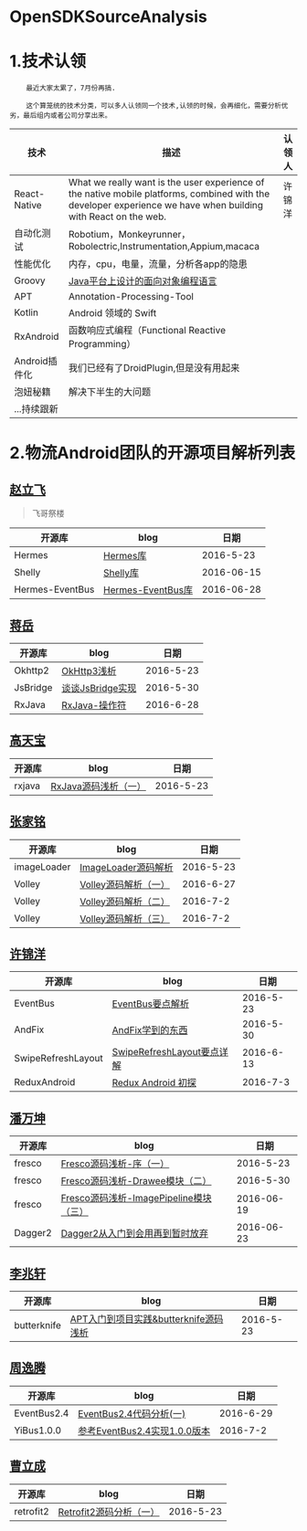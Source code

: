 # OpenSDKSourceAnalysis

# 1.技术认领

		最近大家太累了，7月份再搞.
        
        这个算笼统的技术分类，可以多人认领同一个技术,认领的时候，会再细化，需要分析优劣，最后组内或者公司分享出来。
        

| 技术 | 描述 |认领人|
|--------|--------|--------|
|     React-Native  |   What we really want is the user experience of the native mobile platforms, combined with the developer experience we have when building with React on the web.    |许锦洋|
|自动化测试|Robotium，Monkeyrunner，Robolectric,Instrumentation,Appium,macaca||
|性能优化|内存，cpu，电量，流量，分析各app的隐患||
|Groovy|[Java平台上设计的面向对象编程语言](https://dongchuan.gitbooks.io/gradle-user-guide-/content/overview/why_groovy.html)|||
|APT|Annotation-Processing-Tool||
|Kotlin|Android 领域的 Swift||
|RxAndroid|函数响应式编程（Functional Reactive Programming）||
|Android插件化|我们已经有了DroidPlugin,但是没有用起来||
|泡妞秘籍|解决下半生的大问题||
|...持续跟新|||



# 2.物流Android团队的开源项目解析列表

## [赵立飞](https://github.com/Xiaofei-it)

> 飞哥祭楼

| 开源库 | blog |日期|
|--------|--------|--------|
| Hermes   | [Hermes库](https://github.com/Xiaofei-it/Hermes)       |2016-5-23|
|Shelly|[Shelly库](https://github.com/Xiaofei-it/Shelly)|2016-06-15|
|Hermes-EventBus|[Hermes-EventBus库](https://github.com/Xiaofei-it/Hermes-EventBus)|2016-06-28|

## [蒋岳](https://github.com/jiangyue2780)

| 开源库 | blog |日期|
|--------|--------|--------|
| Okhttp2   | [OkHttp3浅析](http://blog.csdn.net/jiangyue2780/article/details/51592724)      |2016-5-23|
|JsBridge|[谈谈JsBridge实现](http://blog.csdn.net/jiangyue2780/article/details/51636240)|2016-5-30|
|RxJava|[RxJava-操作符](http://blog.csdn.net/jiangyue2780/article/details/51775796)|2016-6-28|

## [高天宝](https://github.com/wdgtb)

| 开源库 | blog |日期|
|--------|--------|--------|
| rxjava   | [RxJava源码浅析（一）](http://www.jianshu.com/p/6eb83430c890)      |2016-5-23|


## [张家铭](https://github.com/LonerJimmy)

| 开源库 | blog |日期|
|--------|--------|--------|
| imageLoader   | [ImageLoader源码解析](http://blog.csdn.net/zjm0518/article/details/51596872)      |2016-5-23|
|Volley|[Volley源码解析（一）](http://blog.csdn.net/zjm0518/article/details/51770683)|2016-6-27|
|Volley|[Volley源码解析（二）](http://blog.csdn.net/zjm0518/article/details/51811981)|2016-7-2|
|Volley|[Volley源码解析（三）](http://blog.csdn.net/zjm0518/article/details/51822433)|2016-7-2|


##  [许锦洋](https://github.com/xujinyang)

| 开源库 | blog |日期|
|--------|--------|--------|
| EventBus   | [ EventBus要点解析](http://blog.csdn.net/mobilexu/article/details/51501686)      |2016-5-23|
|AndFix|[AndFix学到的东西](http://xujinyang.github.io/2016/06/05/AndFix%E5%AD%A6%E5%88%B0%E7%9A%84%E4%B8%9C%E8%A5%BF/)|2016-5-30|
|SwipeRefreshLayout|[SwipeRefreshLayout要点详解](http://xujinyang.github.io/2016/06/19/SwipeRefreshLayout%E8%A6%81%E7%82%B9%E8%AF%A6%E8%A7%A3/)|2016-6-13|
|ReduxAndroid|[Redux Android 初探](https://github.com/xujinyang/ReduxAndroid)|2016-7-3|

##  [潘万坤](https://github.com/pandavickey)

| 开源库 | blog |日期|
|--------|--------|--------|
| fresco   | [Fresco源码浅析-序（一）](http://www.jianshu.com/p/1524edee4725 )     |2016-5-23|
| fresco   | [Fresco源码浅析-Drawee模块（二）](http://www.jianshu.com/p/edc36431fede)     |2016-5-30|
| fresco   | [Fresco源码浅析-ImagePipeline模块（三）](http://www.jianshu.com/p/116639f920b6)     |2016-06-19|
|Dagger2|[Dagger2从入门到会用再到暂时放弃](http://www.jianshu.com/p/f55a24908d9a)|2016-06-23|



## [李兆轩](https://github.com/lizhaoxuan)
| 开源库 | blog |日期|
|--------|--------|--------|
| butterknife   |[APT入门到项目实践&butterknife源码浅析](https://github.com/lizhaoxuan/Android-APT-Framework)   |2016-5-23|

## [周逸腾](https://github.com/zhouyiteng)
| 开源库 | blog |日期|
|--------|--------|--------|
| EventBus2.4|[EventBus2.4代码分析(一)](https://github.com/zhouyiteng/opensource/blob/master/EventBus2.4%20%E4%BB%A3%E7%A0%81%E5%88%86%E6%9E%90(%E4%B8%80).doc)	|2016-6-29|
| YiBus1.0.0|[参考EventBus2.4实现1.0.0版本](https://github.com/zhouyiteng/YiEventBus)	|2016-7-2|


## [曹立成](https://github.com/Richard-Cao)
| 开源库 | blog |日期|
|--------|--------|--------|
| retrofit2   |[Retrofit2源码分析（一）](http://richardcao.me/2016/05/29/Retrofit2%E6%BA%90%E7%A0%81%E5%88%86%E6%9E%90%EF%BC%88%E4%B8%80%EF%BC%89/) |2016-5-23|





